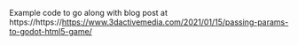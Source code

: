 Example code to go along with blog post at https://https://https://www.3dactivemedia.com/2021/01/15/passing-params-to-godot-html5-game/
